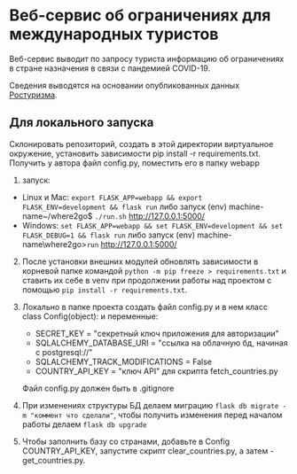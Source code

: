 # Веб-сервис об ограничениях для международных туристов

Веб-сервис выводит по запросу туриста информацию об ограничениях в стране назначения в связи с пандемией COVID-19.

Сведения выводятся на основании опубликованных данных [Ростуризма](https://city.russia.travel/safety/kakie_strany_otkryty/).

## Для локального запуска
Склонировать репозиторий, создать в этой директории виртуальное окружение, установить зависимости  pip install -r requirements.txt. 
Получить у автора файл config.py, поместить его в папку webapp

1. запуск: 
* Linux и Mac: `export FLASK_APP=webapp && export FLASK_ENV=development && flask run`
    либо запуск (env) machine-name~/where2go$ `./run.sh`
    http://127.0.0.1:5000/
* Windows: `set FLASK_APP=webapp && set FLASK_ENV=development && set FLASK_DEBUG=1 && flask run`
    либо запуск (env) machine-name\where2go>`run`
    http://127.0.0.1:5000/

2. После установки внешних модулей обновлять зависимости в корневой папке командой `python -m pip freeze > requirements.txt` и ставить их себе в venv при продолжении работы над проектом с помощью `pip install -r requirements.txt`.

3. Локально в папке проекта создать файл config.py и в нем класс class Config(object): и переменные:
    * SECRET_KEY = "секретный ключ приложения для авторизации"
    * SQLALCHEMY_DATABASE_URI = "ссылка на облачную бд, начиная с postgresql://"
    * SQLALCHEMY_TRACK_MODIFICATIONS = False
    * COUNTRY_API_KEY = "ключ API" для скрипта fetch_countries.py
    
    Файл config.py должен быть в .gitignore

4. При изменениях структуры БД делаем миграцию `flask db migrate -m "коммент что сделали"`, чтобы получить изменения перед началом работы делаем `flask db upgrade`

5. Чтобы заполнить базу со странами, добавьте в Config COUNTRY_API_KEY, запустите скрипт clear_countries.py, а затем - get_countries.py.
